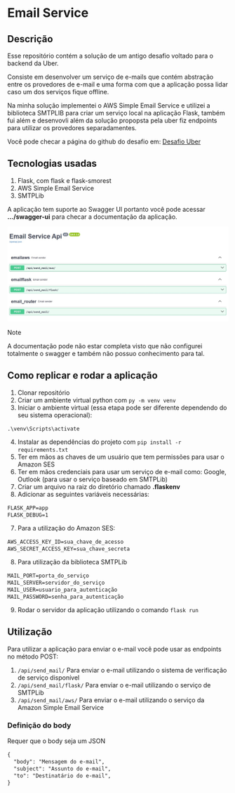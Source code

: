 # Email Service
## Descrição
Esse repositório contém a solução de um antigo desafio voltado para o backend da Uber.

Consiste em desenvolver um serviço de e-mails que contém abstração entre os provedores de e-mail e uma forma com que a aplicação possa lidar caso um dos serviços fique offline.

Na minha solução implementei o AWS Simple Email Service e utilizei a biblioteca SMTPLIB para criar um serviço local na aplicação Flask, também fui além e desenvovli além da solução propopsta pela uber fiz endpoints para utilizar os provedores separadamentes.

Você pode checar a página do github do desafio em: [Desafio Uber](https://github.com/uber-archive/coding-challenge-tools/blob/master/coding_challenge.md)

## Tecnologias usadas
1. Flask, com flask e flask-smorest
2. AWS Simple Email Service
3. SMTPLib

A aplicação tem suporte ao Swagger UI portanto você pode acessar **.../swagger-ui** para checar a documentação da aplicação.

![Print do swagger-ui da aplicação](./swagger-ui.jpg)

> [!NOTE]
> A documentação pode não estar completa visto que não configurei totalmente o swagger e também não possuo conhecimento para tal.

## Como replicar e rodar a aplicação
1. Clonar repositório
2. Criar um ambiente virtual python com ```py -m venv venv```
3. Iniciar o ambiente virtual (essa etapa pode ser diferente dependendo do seu sistema operacional):
```
.\venv\Scripts\activate
```
4. Instalar as dependências do projeto com ```pip install -r requirements.txt```
5. Ter em mãos as chaves de um usuário que tem permissões para usar o Amazon SES
6. Ter em mãos credenciais para usar um serviço de e-mail como: Google, Outlook (para usar o serviço baseado em SMTPLib)
7. Criar um arquivo na raiz do diretório chamado **.flaskenv**
8. Adicionar as seguintes variáveis necessárias:
```
FLASK_APP=app
FLASK_DEBUG=1
```
7. Para a utilização do Amazon SES:
```
AWS_ACCESS_KEY_ID=sua_chave_de_acesso
AWS_SECRET_ACCESS_KEY=sua_chave_secreta
```
8. Para utilização da biblioteca SMTPLib
```
MAIL_PORT=porta_do_serviço
MAIL_SERVER=servidor_do_serviço
MAIL_USER=usuario_para_autenticação
MAIL_PASSWORD=senha_para_autenticação
```
9. Rodar o servidor da aplicação utilizando o comando ```flask run```
   
## Utilização
Para utilizar a aplicação para enviar o e-mail você pode usar as endpoints no método POST:
1. ```/api/send_mail/```
Para enviar o e-mail utilizando o sistema de verificação de serviço disponível
2. ```/api/send_mail/flask/```
Para enviar o e-mail utilizando o serviço de SMTPLib
3. ```/api/send_mail/aws/```
Para enviar o e-mail utilizando o serviço da Amazon Simple Email Service

### Definição do body
Requer que o body seja um JSON
```
{
  "body": "Mensagem do e-mail",
  "subject": "Assunto do e-mail",
  "to": "Destinatário do e-mail",
}
```
